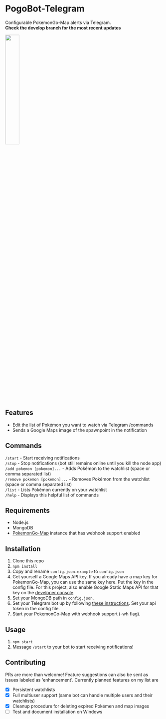 PogoBot-Telegram
================

Configurable PokemonGo-Map alerts via Telegram.  
**Check the develop branch for the most recent updates**

<img src=http://i.imgur.com/7zscpP7.png width=30% height=30%>

Features
--------

* Edit the list of Pokémon you want to watch via Telegram /commands
* Sends a Google Maps image of the spawnpoint in the notification

Commands
--------

`/start` - Start receiving notifications  
`/stop` - Stop notifications (bot still remains online until you kill the node app)  
`/add pokemon [pokemon]...` - Adds Pokémon to the watchlist (space or comma separated list)  
`/remove pokemon [pokemon]...` - Removes Pokémon from the watchlist (space or comma separated list)  
`/list` - Lists Pokémon currently on your watchlist  
`/help` - Displays this helpful list of commands

Requirements
------------

* Node.js
* MongoDB
* [PokemonGo-Map](https://github.com/PokemonGoMap/PokemonGo-Map) instance that has webhook support enabled

Installation
------------

1. Clone this repo
2. `npm install`
3. Copy and rename `config.json.example` to `config.json`
4. Get yourself a Google Maps API key. If you already have a map key for PokemonGo-Map, you can use the same key here. Put the key in the config file. For this project, also enable Google Static Maps API for that key on the [developer console](https://console.developers.google.com/apis/dashboard).
5. Set your MongoDB path in `config.json`.
6. Set your Telegram bot up by following [these instructions](https://core.telegram.org/bots#3-how-do-i-create-a-bot). Set your api token in the config file.
7. Start your PokemonGo-Map with webhook support (-wh flag).

Usage
-----

1. `npm start`
2. Message `/start` to your bot to start receiving notifications!

Contributing
------------

PRs are more than welcome! Feature suggestions can also be sent as issues labeled as 'enhancement'.
Currently planned features on my list are

- [x] Persistent watchlists
- [x] Full multiuser support (same bot can handle multiple users and their watchlists)
- [x] Cleanup procedure for deleting expired Pokémen and map images
- [ ] Test and document installation on Windows
